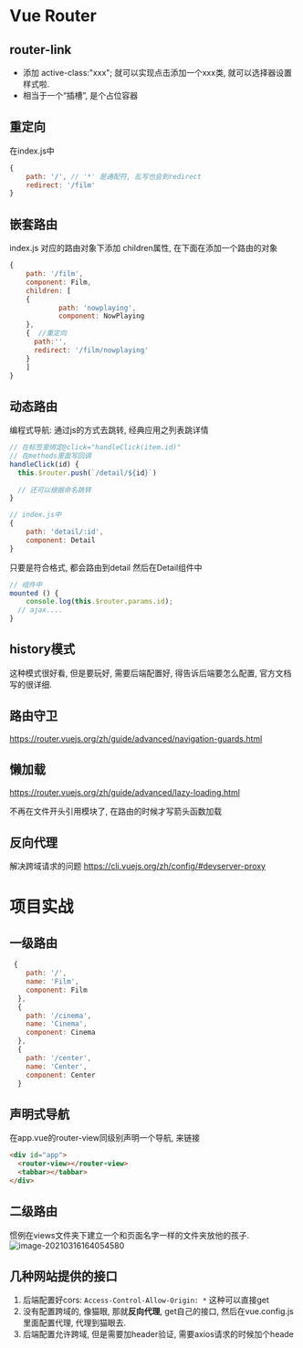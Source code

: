 # Vue Router

## router-link

+ 添加 active-class:"xxx"; 就可以实现点击添加一个xxx类, 就可以选择器设置样式啦.
+ 相当于一个“插槽”, 是个占位容器

## 重定向

在index.js中

```javascript
{
	path: '/', // '*' 是通配符, 乱写也会到redirect
	redirect: '/film'
}
```

## 嵌套路由

index.js 对应的路由对象下添加 children属性, 在下面在添加一个路由的对象

```javascript
{
	path: '/film',
	component: Film,
	children: [
    {
			path: 'nowplaying',
			component: NowPlaying
    },
    {  //重定向
      path:'',
      redirect: '/film/nowplaying'
    }
	]
}
```

## 动态路由

编程式导航: 通过js的方式去跳转, 经典应用之列表跳详情

```javascript
// 在标签里绑定@click="handleClick(item.id)"
// 在methods里面写回调
handleClick(id) {
  this.$router.push(`/detail/${id}`)
  
  // 还可以根据命名跳转
}
```

```js
// index.js中
{
	path: 'detail/:id',
	component: Detail
}
```

只要是符合格式, 都会路由到detail
然后在Detail组件中

```js
// 组件中
mounted () {
	console.log(this.$router.params.id);
  // ajax....
}
```

## history模式

这种模式很好看, 但是要玩好, 需要后端配置好, 得告诉后端要怎么配置, 官方文档写的很详细.

## 路由守卫

https://router.vuejs.org/zh/guide/advanced/navigation-guards.html

## 懒加载

https://router.vuejs.org/zh/guide/advanced/lazy-loading.html

不再在文件开头引用模块了, 在路由的时候才写箭头函数加载

## 反向代理

解决跨域请求的问题
https://cli.vuejs.org/zh/config/#devserver-proxy



# 项目实战

## 一级路由

```js
 {
    path: '/',
    name: 'Film',
    component: Film
  },
  {
    path: '/cinema',
    name: 'Cinema',
    component: Cinema
  },
  {
    path: '/center',
    name: 'Center',
    component: Center
  }
```

## 声明式导航

在app.vue的router-view同级别声明一个导航, 来链接

```html
<div id="app">
  <router-view></router-view>
  <tabbar></tabbar>
</div>
```

## 二级路由

惯例在views文件夹下建立一个和页面名字一样的文件夹放他的孩子.
![image-20210316164054580](https://ebcode.oss-cn-shanghai.aliyuncs.com/img/image-20210316164054580.png)



## 几种网站提供的接口

1. 后端配置好cors:  `Access-Control-Allow-Origin: *`
   这种可以直接get
2. 没有配置跨域的, 像猫眼, 那就**反向代理**, get自己的接口, 然后在vue.config.js里面配置代理, 代理到猫眼去.
3. 后端配置允许跨域, 但是需要加header验证, 需要axios请求的时候加个heade